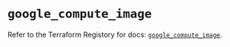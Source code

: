 # `google_compute_image`

Refer to the Terraform Registory for docs: [`google_compute_image`](https://registry.terraform.io/providers/hashicorp/google-beta/5.10.0/docs/resources/google_compute_image).
